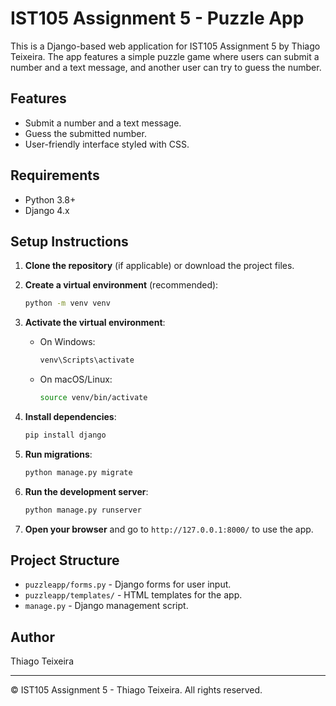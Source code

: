 # IST105 Assignment 5 - Puzzle App

This is a Django-based web application for IST105 Assignment 5 by Thiago Teixeira. The app features a simple puzzle game where users can submit a number and a text message, and another user can try to guess the number.

## Features

- Submit a number and a text message.
- Guess the submitted number.
- User-friendly interface styled with CSS.

## Requirements

- Python 3.8+
- Django 4.x

## Setup Instructions

1. **Clone the repository** (if applicable) or download the project files.

2. **Create a virtual environment** (recommended):
    ```sh
    python -m venv venv
    ```

3. **Activate the virtual environment**:
    - On Windows:
        ```sh
        venv\Scripts\activate
        ```
    - On macOS/Linux:
        ```sh
        source venv/bin/activate
        ```

4. **Install dependencies**:
    ```sh
    pip install django
    ```

5. **Run migrations**:
    ```sh
    python manage.py migrate
    ```

6. **Run the development server**:
    ```sh
    python manage.py runserver
    ```

7. **Open your browser** and go to `http://127.0.0.1:8000/` to use the app.

## Project Structure

- `puzzleapp/forms.py` - Django forms for user input.
- `puzzleapp/templates/` - HTML templates for the app.
- `manage.py` - Django management script.

## Author

Thiago Teixeira

---

&copy; IST105 Assignment 5 - Thiago Teixeira. All rights reserved.